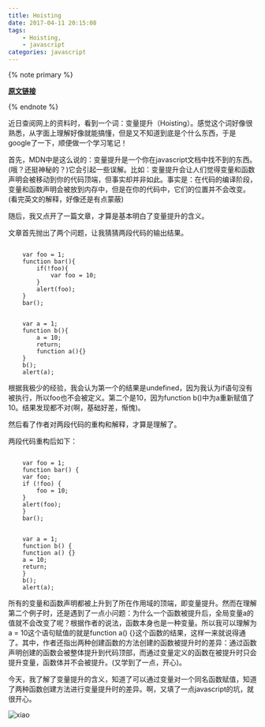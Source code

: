 ```yaml
---
title: Hoisting
date: 2017-04-11 20:15:08
tags:
	- Hoisting,
	- javascript
categories: javascript
---
```

{% note primary %}

**[原文链接](https://segmentfault.com/a/1190000003114255)**

{% endnote %}

近日查阅网上的资料时，看到一个词：变量提升（Hoisting）。感觉这个词好像很熟悉，从字面上理解好像就能搞懂，但是又不知道到底是个什么东西，于是google了一下，顺便做一个学习笔记！

首先，MDN中是这么说的：变量提升是一个你在javascript文档中找不到的东西。(哦？还挺神秘的？)它会引起一些误解。比如：变量提升会让人们觉得变量和函数声明会被移动到你的代码顶端，但事实却并非如此。事实是：在代码的编译阶段，变量和函数声明会被放到内存中，但是在你的代码中，它们的位置并不会改变。(看完英文的解释，好像还是有点蒙蔽)

随后，我又点开了一篇文章，才算是基本明白了变量提升的含义。

文章首先抛出了两个问题，让我猜猜两段代码的输出结果。

```

	var foo = 1;
	function bar(){
		if(!foo){
			var foo = 10;
		}
		alert(foo);
	}
	bar();

```

```

	var a = 1;
	function b(){
		a = 10;
		return;
		function a(){}
	}
	b();
	alert(a);

```

根据我极少的经验，我会认为第一个的结果是undefined，因为我认为if语句没有被执行，所以foo也不会被定义。第二个是10，因为function b()中为a重新赋值了10。结果发现都不对(啊，基础好差，惭愧)。

然后看了作者对两段代码的重构和解释，才算是理解了。

两段代码重构后如下：

<!-- more -->

```

	var foo = 1;
	function bar() {
    var foo;
    if (!foo) {
        foo = 10;
    }
    alert(foo);
	}
	bar();

```

```

	var a = 1;
	function b() {
    function a() {}
    a = 10;
    return;
	}
	b();
	alert(a);

```

所有的变量和函数声明都被上升到了所在作用域的顶端，即变量提升。然而在理解第二个例子时，还是遇到了一点小问题：为什么一个函数被提升后，全局变量a的值就不会改变了呢？根据作者的说法，函数本身也是一种变量。所以我可以理解为a = 10这个语句赋值的就是function a() {}这个函数的结果，这样一来就说得通了。其中，作者还指出两种创建函数的方法创建的函数被提升时的差异：通过函数声明创建的函数会被整体提升到代码顶部，而通过变量定义的函数在被提升时只会提升变量，函数体并不会被提升。(又学到了一点，开心)。

今天，我了解了变量提升的含义，知道了可以通过变量对一个同名函数赋值，知道了两种函数创建方法进行变量提升时的差异。啊，又填了一点javascript的坑，就很开心。

![xiao](https://www.tuchuang001.com/images/2017/04/11/ubiaoqing2926b35bd8c5cd170acf4bdcf00345ac.jpg)